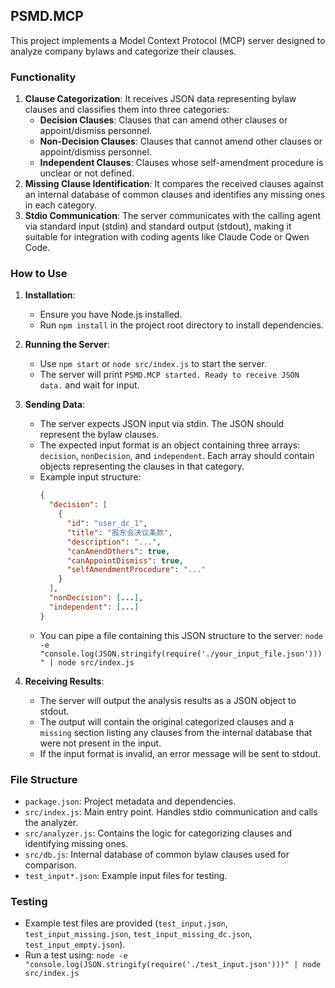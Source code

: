 ## PSMD.MCP

This project implements a Model Context Protocol (MCP) server designed to analyze company bylaws and categorize their clauses.

### Functionality

1.  **Clause Categorization**: It receives JSON data representing bylaw clauses and classifies them into three categories:
    *   **Decision Clauses**: Clauses that can amend other clauses or appoint/dismiss personnel.
    *   **Non-Decision Clauses**: Clauses that cannot amend other clauses or appoint/dismiss personnel.
    *   **Independent Clauses**: Clauses whose self-amendment procedure is unclear or not defined.
2.  **Missing Clause Identification**: It compares the received clauses against an internal database of common clauses and identifies any missing ones in each category.
3.  **Stdio Communication**: The server communicates with the calling agent via standard input (stdin) and standard output (stdout), making it suitable for integration with coding agents like Claude Code or Qwen Code.

### How to Use

1.  **Installation**:
    *   Ensure you have Node.js installed.
    *   Run `npm install` in the project root directory to install dependencies.

2.  **Running the Server**:
    *   Use `npm start` or `node src/index.js` to start the server.
    *   The server will print `PSMD.MCP started. Ready to receive JSON data.` and wait for input.

3.  **Sending Data**:
    *   The server expects JSON input via stdin. The JSON should represent the bylaw clauses.
    *   The expected input format is an object containing three arrays: `decision`, `nonDecision`, and `independent`. Each array should contain objects representing the clauses in that category.
    *   Example input structure:
        ```json
        {
          "decision": [
            {
              "id": "user_dc_1",
              "title": "股东会决议条款",
              "description": "...",
              "canAmendOthers": true,
              "canAppointDismiss": true,
              "selfAmendmentProcedure": "..."
            }
          ],
          "nonDecision": [...],
          "independent": [...]
        }
        ```
    *   You can pipe a file containing this JSON structure to the server: `node -e "console.log(JSON.stringify(require('./your_input_file.json')))" | node src/index.js`

4.  **Receiving Results**:
    *   The server will output the analysis results as a JSON object to stdout.
    *   The output will contain the original categorized clauses and a `missing` section listing any clauses from the internal database that were not present in the input.
    *   If the input format is invalid, an error message will be sent to stdout.

### File Structure

*   `package.json`: Project metadata and dependencies.
*   `src/index.js`: Main entry point. Handles stdio communication and calls the analyzer.
*   `src/analyzer.js`: Contains the logic for categorizing clauses and identifying missing ones.
*   `src/db.js`: Internal database of common bylaw clauses used for comparison.
*   `test_input*.json`: Example input files for testing.

### Testing

*   Example test files are provided (`test_input.json`, `test_input_missing.json`, `test_input_missing_dc.json`, `test_input_empty.json`).
*   Run a test using: `node -e "console.log(JSON.stringify(require('./test_input.json')))" | node src/index.js`